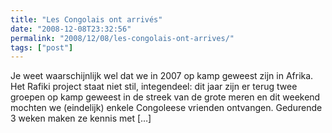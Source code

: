 ```yaml
---
title: "Les Congolais ont arrivés"
date: "2008-12-08T23:32:56"
permalink: "2008/12/08/les-congolais-ont-arrives/"
tags: ["post"]
---
```

Je weet waarschijnlijk wel dat we in 2007 op kamp geweest zijn in Afrika. Het Rafiki project staat niet stil, integendeel: dit jaar zijn er terug twee groepen op kamp geweest in de streek van de grote meren en dit weekend mochten we (eindelijk) enkele Congoleese vrienden ontvangen. Gedurende 3 weken maken ze kennis met \[…\]

